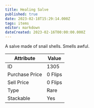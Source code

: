 ```yaml
---
title: Healing Salve
published: true
date: 2023-02-18T15:29:14.000Z
tags: items
editor: markdown
dateCreated: 2023-02-16T00:00:00.000Z
---
```


A salve made of snail shells. Smells awful.

|Attribute|Value|
|-|-|
|ID|1305|
|Purchase Price|0 Flips|
|Sell Price|0 Flips|
|Type|Rare|
|Stackable|Yes|

